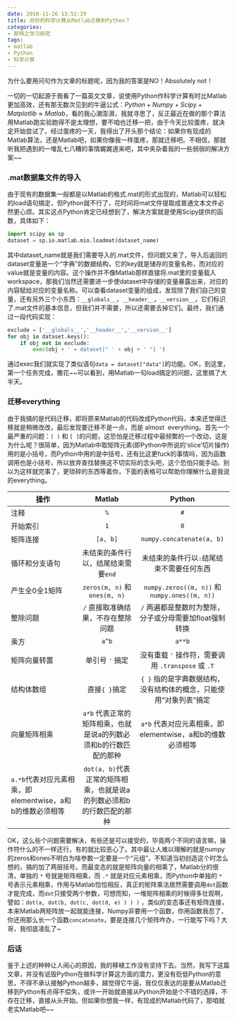 ```yaml
---
date: 2010-11-26 13:52:29
title: 将你的科学计算从Matlab迁移到Python？
categories:
- 斯特之学习研究
tags:
- matlab
- Python
- 科学计算
---
```


为什么要用问句作为文章的标题呢，因为我的答案是NO！Absolutely not！

一切的一切起源于我看了一篇英文文章，说使用Python作科学计算有时比Matlab更加高效，还有那无数次见到的牛逼公式：$Python+Numpy+Scipy+Matplotlib\approx Matlab$，看的我心潮澎湃，我就寻思了，反正最近在做的那个算法用Matlab跑实验跑得不是太理想，要不咱也迁移一把，由于今天比较蛋疼，就决定开始尝试了，经过蛋疼的一天，我得出了开头那个结论：如果你有现成的Matlab算法，还是Matlab吧，如果你像我一样蛋疼，那就迁移吧。不相信，那就听我把遇到的一堆乱七八糟的事情娓娓道来吧，其中夹杂着我的一些弱弱的解决方案~~

### .mat数据集文件的导入

由于现有的数据集一般都是以Matlab的格式.mat的形式出现的，Matlab可以轻松的load语句搞定，但Python就不行了，花时间将mat文件提取成普通文本文件必然更心烦。其实这点Python肯定已经想到了，解决方案就是使用Scipy提供的函数，具体如下：

``` python
import scipy as sp
dataset = sp.io.matlab.mio.loadmat(dataset_name)
```


其中dataset\_name就是我们需要导入的.mat文件，但问题又来了，导入后返回的dataset变量是一个“字典”的数据结构，它的key就是储存的变量名称，而对应的value就是变量的内容。这个操作并不像Matlab那样直接将.mat里的变量载入workspace，那我们当然还需要进一步使dataset中存储的变量暴露出来，对应的内容赋给对应的变量名称。可以查看dataset变量的组成，发现除了我们自己的变量，还有另外三个小东西：`__globals__`，`__header__`，`__version__`，它们标识了.mat文件的基本信息，但我们并不需要，所以还需要去掉它们。最终，我们通过一段代码实现：

``` python
exclude = ['__globals__','__header__','__version__']
for obj in dataset.keys():
    if obj not in exclude:
        exec(obj + ' = dataset[" ' + obj + ' "] ')
```


通过exec我们就实现了类似语句`data = dataset["data"]`的功能。OK，到这里，第一个任务完成，撒花~~可以看到，用Matlab一句load搞定的问题，这里搞了大半天。

<!--more-->

### 迁移everything

由于我搞的是代码迁移，即将原来Matlab的代码改成Python代码，本来还觉得迁移就是稍微改改，最后发现要迁移不是一点，而是 almost  everything。首先一个最严重的问题：`( )` 和 `[ ]`的问题，这恐怕是迁移过程中最频繁的一个改动，这是为什么呢？很简单，因为Matlab中取矩阵元素(即Python中所说的‘slice’切片操作)用的是小括号，而Python中用的是中括号，还有比这更fuck的事情吗，因为函数调用也是小括号，所以放弃查找替换这不切实际的念头吧，这个恐怕只能手动。别以为这样就完事了，更琐碎的东西等着你，下面的表格可以帮助你理解什么是我说的everything。

操作 | Matlab | Python
----|:--------:|:-------:
注释 | `%` | `#`
开始索引 | `1` | `0`
矩阵连接 | `[a, b]` | `numpy.concatenate(a, b)`
循环和分支语句 | 未结束的条件行以，结尾结束需要`end` | 未结束的条件行以`:`结尾结束不需要任何东西
产生全0全1矩阵 | `zeros(m, n)` 和 `ones(m, n)` | `numpy.zeros((m, n))` 和 `numpy.ones((m, n))`
整除问题 | `/` 直接取准确结果，不存在整除问题 | `/` 两遍都是整数时为整除，分子或分母需要加float强制转换
乘方 | `a^b` | `a**b`
矩阵向量转置 | 单引号 `'` 搞定 | 没有重载 `'` 操作符，需要调用 `.transpose` 或 `.T`
结构体数组 | 直接`{ }`搞定 | `{ }` 指的是字典数据结构，没有结构体的概念，只能使用“对象列表”搞定
向量矩阵相乘 | `a*b` 代表正常的矩阵相乘，也就是说a的列数必须和b的行数匹配的那种 | `a*b` 代表对应元素相乘，即elementwise，a和b的维数必须相等
| `a.*b`代表对应元素相乘，即elementwise，a和b的维数必须相等 | `dot(a, b)`代表正常的矩阵相乘，也就是说a的列数必须和b的行数匹配的那种


OK，这么些个问题需要解决，有些还是可以接受的，毕竟两个不同的语言嘛，操作符什么的不一样还行，有的就比较恶心了。其中最让人难以理解的就是numpy的zeros和ones不明白为啥参数一定要是一个“元组”，不知道当初创造这个时怎么想的，搞的加了两层括号。而最变态的就是矩阵向量的相乘了，Matlab分的很清，单独的 `*` 号就是矩阵相乘，而 `.*` 就是对应元素相乘，而Python中单独的 `*` 号表示元素相乘，作用与Matlab恰恰相反，真正的矩阵乘法居然需要调用`dot`函数才能完成，而`dot`只接受两个参数，可想而知，一堆矩阵相乘的时候得多壮观啊，譬如：`dot(a, dot(b, dot(c, dot(d, e) ) ) )` ，类似的变态事还有矩阵连接，本来Matlab两矩阵放一起就能连接，Numpy非要用一个函数，你用函数我忍了，你还用那么长一个函数`concatenate`，要是连接几个矩阵咋办，一行能写下吗？大哥，我彻底凌乱了~

### 后话

鉴于上述的种种让人闹心的原因，我的移植工作没有坚持下去。当然，我写下这篇文章，并没有诋毁Python在做科学计算这方面的潜力，更没有贬低Python的意思，不得不承认接触Python越多，越觉得它牛逼，我仅仅表达的是要从Matlab迁移到Python有点得不偿失，或许一开始就直接从Python开始是个不错的选择，不存在迁移，直接从头开始。但如果你想我一样，有现成的Matlab代码了，那咱就老实Matlab吧~~
